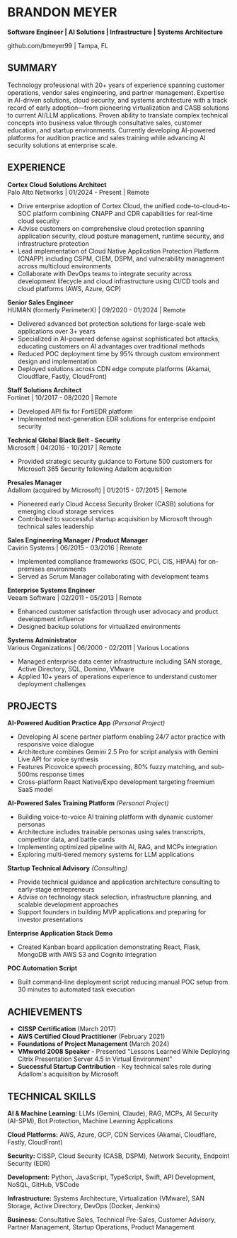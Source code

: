 # BRANDON MEYER
**Software Engineer | AI Solutions | Infrastructure | Systems Architecture**

github.com/bmeyer99 | Tampa, FL

## SUMMARY

Technology professional with 20+ years of experience spanning customer operations, vendor sales engineering, and partner management. Expertise in AI-driven solutions, cloud security, and systems architecture with a track record of early adoption—from pioneering virtualization and CASB solutions to current AI/LLM applications. Proven ability to translate complex technical concepts into business value through consultative sales, customer education, and startup environments. Currently developing AI-powered platforms for audition practice and sales training while advancing AI security solutions at enterprise scale.

## EXPERIENCE

**Cortex Cloud Solutions Architect**  
Palo Alto Networks | 01/2024 - Present | Remote
- Drive enterprise adoption of Cortex Cloud, the unified code-to-cloud-to-SOC platform combining CNAPP and CDR capabilities for real-time cloud security
- Advise customers on comprehensive cloud protection spanning application security, cloud posture management, runtime security, and infrastructure protection
- Lead implementation of Cloud Native Application Protection Platform (CNAPP) including CSPM, CIEM, DSPM, and vulnerability management across multicloud environments
- Collaborate with DevOps teams to integrate security across development lifecycle and cloud infrastructure using CI/CD tools and cloud platforms (AWS, Azure, GCP)

**Senior Sales Engineer**  
HUMAN (formerly PerimeterX) | 09/2020 - 01/2024 | Remote
- Delivered advanced bot protection solutions for large-scale web applications over 3+ years
- Specialized in AI-powered defense against sophisticated bot attacks, educating customers on AI advantages over traditional methods
- Reduced POC deployment time by 95% through custom environment design and implementation
- Deployed solutions across CDN edge compute platforms (Akamai, Cloudflare, Fastly, CloudFront)

**Staff Solutions Architect**  
Fortinet | 10/2017 - 08/2020 | Remote
- Developed API fix for FortiEDR platform
- Implemented next-generation EDR solutions for enterprise endpoint security

**Technical Global Black Belt - Security**  
Microsoft | 04/2016 - 10/2017 | Remote
- Provided strategic security guidance to Fortune 500 customers for Microsoft 365 Security following Adallom acquisition

**Presales Manager**  
Adallom (acquired by Microsoft) | 01/2015 - 07/2015 | Remote
- Pioneered early Cloud Access Security Broker (CASB) solutions for emerging cloud storage services
- Contributed to successful startup acquisition by Microsoft through technical sales leadership

**Sales Engineering Manager / Product Manager**  
Cavirin Systems | 06/2015 - 03/2016 | Remote
- Implemented compliance frameworks (SOC, PCI, CIS, HIPAA) for on-premises environments
- Served as Scrum Manager collaborating with development teams

**Enterprise Systems Engineer**  
Veeam Software | 02/2011 - 05/2013 | Remote
- Enhanced customer satisfaction through user advocacy and product development influence
- Designed backup solutions for virtualized environments

**Systems Administrator**  
Various Organizations | 06/2000 - 02/2011 | Various Locations
- Managed enterprise data center infrastructure including SAN storage, Active Directory, SQL, Domino, VMware
- Applied 10+ years of operations experience to understand customer deployment challenges

## PROJECTS

**AI-Powered Audition Practice App** *(Personal Project)*
- Developing AI scene partner platform enabling 24/7 actor practice with responsive voice dialogue
- Architecture combines Gemini 2.5 Pro for script analysis with Gemini Live API for voice synthesis
- Features Picovoice speech processing, 80% fuzzy matching, and sub-500ms response times
- Cross-platform React Native/Expo development targeting freemium SaaS model

**AI-Powered Sales Training Platform** *(Personal Project)*
- Building voice-to-voice AI training platform with dynamic customer personas
- Architecture includes trainable personas using sales transcripts, competitor data, and battle cards
- Implementing optimized pipeline with AI, RAG, and MCPs integration
- Exploring multi-tiered memory systems for LLM applications

**Startup Technical Advisory** *(Consulting)*
- Provide technical guidance and application architecture consulting to early-stage entrepreneurs
- Advise on technology stack selection, infrastructure planning, and scalable development approaches
- Support founders in building MVP applications and preparing for investor presentations

**Enterprise Application Stack Demo**
- Created Kanban board application demonstrating React, Flask, MongoDB with AWS S3 and Cognito integration

**POC Automation Script**
- Built command-line deployment script reducing manual POC setup from 30 minutes to automated task execution

## ACHIEVEMENTS

- **CISSP Certification** (March 2017)
- **AWS Certified Cloud Practitioner** (February 2021)
- **Foundations of Project Management** (March 2024)
- **VMworld 2008 Speaker** - Presented "Lessons Learned While Deploying Citrix Presentation Server 4.5 in Virtual Environment"
- **Successful Startup Contribution** - Key technical sales role during Adallom's acquisition by Microsoft

## TECHNICAL SKILLS

**AI & Machine Learning:** LLMs (Gemini, Claude), RAG, MCPs, AI Security (AI-SPM), Bot Protection, Machine Learning Applications

**Cloud Platforms:** AWS, Azure, GCP, CDN Services (Akamai, Cloudflare, Fastly, CloudFront)

**Security:** CISSP, Cloud Security (CASB, DSPM), Network Security, Endpoint Security (EDR)

**Development:** Python, JavaScript, TypeScript, Swift, API Development, NoSQL, GitHub, VSCode

**Infrastructure:** Systems Architecture, Virtualization (VMware), SAN Storage, Active Directory, DevOps (Docker, Jenkins)

**Business:** Consultative Sales, Technical Pre-Sales, Customer Advisory, Partner Management, Startup Operations, Product Management
